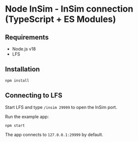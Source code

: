 # Node InSim - InSim connection (TypeScript + ES Modules)

## Requirements

- Node.js v18
- LFS

## Installation

```shell
npm install
```

## Connecting to LFS

Start LFS and type `/insim 29999` to open the InSim port.

Run the example app:

```shell
npm start
```

The app connects to `127.0.0.1:29999` by default.
